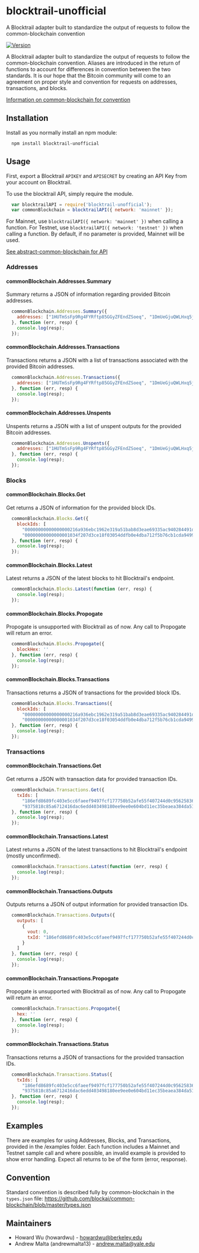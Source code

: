 # blocktrail-unofficial
A Blocktrail adapter built to standardize the output of requests to follow the common-blockchain convention

[![Version](http://img.shields.io/npm/v/blocktrail-unofficial.svg)](https://www.npmjs.org/package/blocktrail-unofficial)

A Blocktrail adapter built to standardize the output of requests to follow the common-blockchain convention. Aliases are introduced in the return of functions to account for differences in convention between the two standards. It is our hope that the Bitcoin community will come to an agreement on proper style and convention for requests on addresses, transactions, and blocks. 

[Information on common-blockchain for convention](https://github.com/common-blockchain/common-blockchain/blob/master/README.md)

## Installation

Install as you normally install an npm module:
```
  npm install blocktrail-unofficial
```

## Usage

First, export a Blocktrail ``` APIKEY ``` and ``` APISECRET ``` by creating an API Key from your account on Blocktrail.

To use the blocktrail API, simply require the module.
```javascript
  var blocktrailAPI = require('blocktrail-unofficial');
  var commonBlockchain = blocktrailAPI({ network: 'mainnet' });
```
For Mainnet, use ``` blocktrailAPI({ network: 'mainnet' }) ``` when calling a function. For Testnet, use ``` blocktrailAPI({ network: 'testnet' }) ``` when calling a function. By default, if no parameter is provided, Mainnet will be used.

[See abstract-common-blockchain for API](https://github.com/blockai/abstract-common-blockchain/blob/master/README.md)

### Addresses

#### commonBlockchain.Addresses.Summary
Summary returns a JSON of information regarding provided Bitcoin addresses.
```javascript
  commonBlockchain.Addresses.Summary({
    addresses: ["1HUTmSsFp9Rg4FYRftp85GGyZFEndZSoeq", "1DmUeGjuQWLHxq5jhyn3uPCD9N16Ar9xGw"]
  }, function (err, resp) {
    console.log(resp);
  });
```

#### commonBlockchain.Addresses.Transactions
Transactions returns a JSON with a list of transactions associated with the provided Bitcoin addresses.
```javascript
  commonBlockchain.Addresses.Transactions({
    addresses: ["1HUTmSsFp9Rg4FYRftp85GGyZFEndZSoeq", "1DmUeGjuQWLHxq5jhyn3uPCD9N16Ar9xGw"]
  }, function (err, resp) {
    console.log(resp);
  });

```

#### commonBlockchain.Addresses.Unspents
Unspents returns a JSON with a list of unspent outputs for the provided Bitcoin addresses.

```javascript
  commonBlockchain.Addresses.Unspents({
    addresses: ["1HUTmSsFp9Rg4FYRftp85GGyZFEndZSoeq", "1DmUeGjuQWLHxq5jhyn3uPCD9N16Ar9xGw"]
  }, function (err, resp) {
    console.log(resp);
  });
```

### Blocks

#### commonBlockchain.Blocks.Get
Get returns a JSON of information for the provided block IDs.
```javascript
  commonBlockchain.Blocks.Get({
    blockIds: [
      "00000000000000000216a936ebc1962e319a51bab8d3eae69335ac940284491d", 
      "00000000000000001034f207d3ce18f03054ddfb0e4dba712f5b76cb1cda9499"]
  }, function (err, resp) {
    console.log(resp);
  });
```

#### commonBlockchain.Blocks.Latest
Latest returns a JSON of the latest blocks to hit Blocktrail's endpoint.
```javascript
  commonBlockchain.Blocks.Latest(function (err, resp) {
    console.log(resp);
  });
```

#### commonBlockchain.Blocks.Propogate
Propogate is unsupported with Blocktrail as of now. Any call to Propogate will return an error.
```javascript
  commonBlockchain.Blocks.Propogate({
    blockHex: ''
  }, function (err, resp) {
    console.log(resp);
  });
```

#### commonBlockchain.Blocks.Transactions
Transactions returns a JSON of transactions for the provided block IDs.
```javascript
  commonBlockchain.Blocks.Transactions({
    blockIds: [
      "00000000000000000216a936ebc1962e319a51bab8d3eae69335ac940284491d",
      "00000000000000001034f207d3ce18f03054ddfb0e4dba712f5b76cb1cda9499"]
  }, function (err, resp) {
    console.log(resp);
  });
```

### Transactions

#### commonBlockchain.Transactions.Get
Get returns a JSON with transaction data for provided transaction IDs.
```javascript
  commonBlockchain.Transactions.Get({
    txIds: [
      "186efd8689fc403e5cc6faeef9497fcf177750b52afe55f407244d0c95625836",
      "9375818c85a6712416dac6edd403498180ee9ee0e604bd11ec35beaea384da51"]
  }, function (err, resp) {
    console.log(resp);
  });
```

#### commonBlockchain.Transactions.Latest
Latest returns a JSON of the latest transactions to hit Blocktrail's endpoint (mostly unconfirmed).
```javascript
  commonBlockchain.Transactions.Latest(function (err, resp) {
    console.log(resp);
  });
```

#### commonBlockchain.Transactions.Outputs
Outputs returns a JSON of output information for provided transaction IDs.
```javascript
  commonBlockchain.Transactions.Outputs({
    outputs: [
      {
        vout: 0,
        txId: "186efd8689fc403e5cc6faeef9497fcf177750b52afe55f407244d0c95625836"
      }
    ]
  }, function (err, resp) {
    console.log(resp);
  });
```

#### commonBlockchain.Transactions.Propogate
Propogate is unsupported with Blocktrail as of now. Any call to Propogate will return an error.
```javascript
  commonBlockchain.Transactions.Propogate({
    hex: ''
  }, function (err, resp) {
    console.log(resp);
  });
```

#### commonBlockchain.Transactions.Status
Transactions returns a JSON of transactions for the provided transaction IDs.
```javascript
  commonBlockchain.Transactions.Status({
    txIds: [
      "186efd8689fc403e5cc6faeef9497fcf177750b52afe55f407244d0c95625836",
      "9375818c85a6712416dac6edd403498180ee9ee0e604bd11ec35beaea384da51"]
  }, function (err, resp) {
    console.log(resp);
  });
```

## Examples

There are examples for using Addresses, Blocks, and Transactions, provided in the /examples folder. Each function includes a Mainnet and Testnet sample call and where possible, an invalid example is provided to show error handling. Expect all returns to be of the form (error, response).

## Convention

Standard convention is described fully by common-blockchain in the ```types.json``` file: https://github.com/blockai/common-blockchain/blob/master/types.json

## Maintainers
  * Howard Wu (howardwu) - howardwu@berkeley.edu
  * Andrew Malta (andrewmalta13) - andrew.malta@yale.edu
